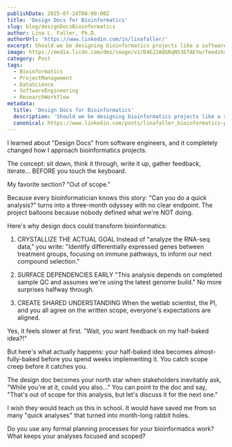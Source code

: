 ```yaml
---
publishDate: 2025-07-24T08:00:00Z
title: 'Design Docs for Bioinformatics'
slug: blog/designDocsBioinformatics
author: Lina L. Faller, Ph.D.
authorUrl: 'https://www.linkedin.com/in/linafaller/'
excerpt: Should we be designing bioinformatics projects like a software engineer?
image: https://media.licdn.com/dms/image/v2/D4E22AQGRqNS3EfAEYw/feedshare-shrink_2048_1536/B4EZg9JHyPGoAo-/0/1753372458780?e=1756339200&v=beta&t=qILTMVlGtmP3SdOhn3_zL_OANjUVESTI3JiKcstMjx8
category: Post
tags:
  - Bioinformatics
  - ProjectManagement
  - DataScience
  - SoftwareEngineering
  - ResearchWorkflow
metadata:
  title: 'Design Docs for Bioinformatics'
  description: 'Should we be designing bioinformatics projects like a software engineer?'
  canonical: https://www.linkedin.com/posts/linafaller_bioinformatics-projectmanagement-datascience-activity-7354177122690555904-PaHu?utm_source=share&utm_medium=member_desktop&rcm=ACoAAATZB5MBqJ_1K5vjD4H8pzXOCeXJAzwKjQs
---
```


I learned about "Design Docs" from software engineers, and it completely changed how I approach bioinformatics projects.

The concept: sit down, think it through, write it up, gather feedback, iterate... BEFORE you touch the keyboard.

My favorite section? "Out of scope."

Because every bioinformatician knows this story: "Can you do a quick analysis?" turns into a three-month odyssey with no clear endpoint. The project balloons because nobody defined what we're NOT doing.

Here's why design docs could transform bioinformatics:

1. CRYSTALLIZE THE ACTUAL GOAL Instead of "analyze the RNA-seq data," you write: "Identify differentially expressed genes between treatment groups, focusing on immune pathways, to inform our next compound selection."

2. SURFACE DEPENDENCIES EARLY "This analysis depends on completed sample QC and assumes we're using the latest genome build." No more surprises halfway through.

3. CREATE SHARED UNDERSTANDING When the wetlab scientist, the PI, and you all agree on the written scope, everyone's expectations are aligned.

Yes, it feels slower at first. "Wait, you want feedback on my half-baked idea?!"

But here's what actually happens: your half-baked idea becomes almost-fully-baked before you spend weeks implementing it. You catch scope creep before it catches you.

The design doc becomes your north star when stakeholders inevitably ask, "While you're at it, could you also..." You can point to the doc and say, "That's out of scope for this analysis, but let's discuss it for the next one."

I wish they would teach us this in school. It would have saved me from so many "quick analyses" that turned into month-long rabbit holes.

Do you use any formal planning processes for your bioinformatics work? What keeps your analyses focused and scoped?
